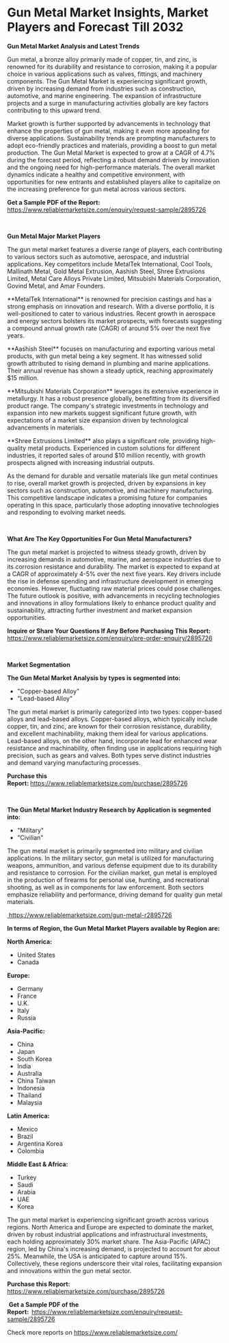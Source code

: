 <p><h1>Gun Metal Market Insights, Market Players and Forecast Till 2032</h1></p><p><strong>Gun Metal Market Analysis and Latest Trends</strong></p>
<p><p>Gun metal, a bronze alloy primarily made of copper, tin, and zinc, is renowned for its durability and resistance to corrosion, making it a popular choice in various applications such as valves, fittings, and machinery components. The Gun Metal Market is experiencing significant growth, driven by increasing demand from industries such as construction, automotive, and marine engineering. The expansion of infrastructure projects and a surge in manufacturing activities globally are key factors contributing to this upward trend.</p><p>Market growth is further supported by advancements in technology that enhance the properties of gun metal, making it even more appealing for diverse applications. Sustainability trends are prompting manufacturers to adopt eco-friendly practices and materials, providing a boost to gun metal production. The Gun Metal Market is expected to grow at a CAGR of 4.7% during the forecast period, reflecting a robust demand driven by innovation and the ongoing need for high-performance materials. The overall market dynamics indicate a healthy and competitive environment, with opportunities for new entrants and established players alike to capitalize on the increasing preference for gun metal across various sectors.</p></p>
<p><strong>Get a Sample PDF of the Report:&nbsp;</strong> <a href="https://www.reliablemarketsize.com/enquiry/request-sample/2895726?utm_campaign=3120&utm_medium=2&utm_source=Github&utm_content=ia&utm_term=15032025&utm_id=gun-metal">https://www.reliablemarketsize.com/enquiry/request-sample/2895726</a></p>
<p>&nbsp;</p>
<p><strong>Gun Metal Major Market Players</strong></p>
<p><p>The gun metal market features a diverse range of players, each contributing to various sectors such as automotive, aerospace, and industrial applications. Key competitors include MetalTek International, Cool Tools, Mallinath Metal, Gold Metal Extrusion, Aashish Steel, Shree Extrusions Limited, Metal Care Alloys Private Limited, Mitsubishi Materials Corporation, Govind Metal, and Amar Founders.</p><p>**MetalTek International** is renowned for precision castings and has a strong emphasis on innovation and research. With a diverse portfolio, it is well-positioned to cater to various industries. Recent growth in aerospace and energy sectors bolsters its market prospects, with forecasts suggesting a compound annual growth rate (CAGR) of around 5% over the next five years.</p><p>**Aashish Steel** focuses on manufacturing and exporting various metal products, with gun metal being a key segment. It has witnessed solid growth attributed to rising demand in plumbing and marine applications. Their annual revenue has shown a steady uptick, reaching approximately $15 million.</p><p>**Mitsubishi Materials Corporation** leverages its extensive experience in metallurgy. It has a robust presence globally, benefitting from its diversified product range. The company's strategic investments in technology and expansion into new markets suggest significant future growth, with expectations of a market size expansion driven by technological advancements in materials.</p><p>**Shree Extrusions Limited** also plays a significant role, providing high-quality metal products. Experienced in custom solutions for different industries, it reported sales of around $10 million recently, with growth prospects aligned with increasing industrial outputs.</p><p>As the demand for durable and versatile materials like gun metal continues to rise, overall market growth is projected, driven by expansions in key sectors such as construction, automotive, and machinery manufacturing. This competitive landscape indicates a promising future for companies operating in this space, particularly those adopting innovative technologies and responding to evolving market needs.</p></p>
<p>&nbsp;</p>
<p><strong>What Are The Key Opportunities For Gun Metal Manufacturers?</strong></p>
<p><p>The gun metal market is projected to witness steady growth, driven by increasing demands in automotive, marine, and aerospace industries due to its corrosion resistance and durability. The market is expected to expand at a CAGR of approximately 4-5% over the next five years. Key drivers include the rise in defense spending and infrastructure development in emerging economies. However, fluctuating raw material prices could pose challenges. The future outlook is positive, with advancements in recycling technologies and innovations in alloy formulations likely to enhance product quality and sustainability, attracting further investment and market expansion opportunities.</p></p>
<p><strong>Inquire or Share Your Questions If Any Before Purchasing This Report:</strong> <a href="https://www.reliablemarketsize.com/enquiry/pre-order-enquiry/2895726?utm_campaign=3120&utm_medium=2&utm_source=Github&utm_content=ia&utm_term=15032025&utm_id=gun-metal">https://www.reliablemarketsize.com/enquiry/pre-order-enquiry/2895726</a></p>
<p>&nbsp;</p>
<p><strong>Market Segmentation</strong></p>
<p><strong>The Gun Metal Market Analysis by types is segmented into:</strong></p>
<p><ul><li>"Copper-based Alloy"</li><li>"Lead-based Alloy"</li></ul></p>
<p><p>The gun metal market is primarily categorized into two types: copper-based alloys and lead-based alloys. Copper-based alloys, which typically include copper, tin, and zinc, are known for their corrosion resistance, durability, and excellent machinability, making them ideal for various applications. Lead-based alloys, on the other hand, incorporate lead for enhanced wear resistance and machinability, often finding use in applications requiring high precision, such as gears and valves. Both types serve distinct industries and demand varying manufacturing processes.</p></p>
<p><strong>Purchase this Report:&nbsp;</strong><a href="https://www.reliablemarketsize.com/purchase/2895726?utm_campaign=3120&utm_medium=2&utm_source=Github&utm_content=ia&utm_term=15032025&utm_id=gun-metal">https://www.reliablemarketsize.com/purchase/2895726</a></p>
<p>&nbsp;</p>
<p><strong>The Gun Metal Market Industry Research by Application is segmented into:</strong></p>
<p><ul><li>"Military"</li><li>"Civilian"</li></ul></p>
<p><p>The gun metal market is primarily segmented into military and civilian applications. In the military sector, gun metal is utilized for manufacturing weapons, ammunition, and various defense equipment due to its durability and resistance to corrosion. For the civilian market, gun metal is employed in the production of firearms for personal use, hunting, and recreational shooting, as well as in components for law enforcement. Both sectors emphasize reliability and performance, driving demand for quality gun metal materials.</p></p>
<p><a href="https://www.reliablemarketsize.com/gun-metal-r2895726?utm_campaign=3120&utm_medium=2&utm_source=Github&utm_content=ia&utm_term=15032025&utm_id=gun-metal">&nbsp;https://www.reliablemarketsize.com/gun-metal-r2895726</a></p>
<p><strong>In terms of Region, the Gun Metal Market Players available by Region are:</strong></p>
<p>
    <p> <strong> North America: </strong>
        <ul>
            <li>United States</li>
            <li>Canada</li>
        </ul>
        </p> 
    <p> <strong> Europe: </strong>
        <ul>
            <li>Germany</li>
            <li>France</li>
            <li>U.K.</li>
            <li>Italy</li>
            <li>Russia</li>
        </ul>
        </p> 
    <p> <strong> Asia-Pacific: </strong>
        <ul>
            <li>China</li>
            <li>Japan</li>
            <li>South Korea</li>
            <li>India</li>
            <li>Australia</li>
            <li>China Taiwan</li>
            <li>Indonesia</li>
            <li>Thailand</li>
            <li>Malaysia</li>
        </ul>
        </p> 
    <p> <strong> Latin America: </strong>
        <ul>
            <li>Mexico</li>
            <li>Brazil</li>
            <li>Argentina Korea</li>
            <li>Colombia</li>
        </ul>
        </p> 
    <p> <strong> Middle East & Africa: </strong>
        <ul>
            <li>Turkey</li>
            <li>Saudi</li>
            <li>Arabia</li>
            <li>UAE</li>
            <li>Korea</li>
        </ul>
    </p>
    </p>
<p><p>The gun metal market is experiencing significant growth across various regions. North America and Europe are expected to dominate the market, driven by robust industrial applications and infrastructural investments, each holding approximately 30% market share. The Asia-Pacific (APAC) region, led by China's increasing demand, is projected to account for about 25%. Meanwhile, the USA is anticipated to capture around 15%. Collectively, these regions underscore their vital roles, facilitating expansion and innovations within the gun metal sector.</p></p>
<p><strong>Purchase this Report: </strong><a href="https://www.reliablemarketsize.com/purchase/2895726?utm_campaign=3120&utm_medium=2&utm_source=Github&utm_content=ia&utm_term=15032025&utm_id=gun-metal">https://www.reliablemarketsize.com/purchase/2895726</a></p>
<p>&nbsp;<strong>Get a Sample PDF of the Report:&nbsp;&nbsp;</strong><a href="https://www.reliablemarketsize.com/enquiry/request-sample/2895726?utm_campaign=3120&utm_medium=2&utm_source=Github&utm_content=ia&utm_term=15032025&utm_id=gun-metal">https://www.reliablemarketsize.com/enquiry/request-sample/2895726</a></p>
<p><strong></strong></p>
<p>Check more reports on <a href="https://www.reliablemarketsize.com/?utm_campaign=3120&utm_medium=2&utm_source=Github&utm_content=ia&utm_term=15032025&utm_id=gun-metal">https://www.reliablemarketsize.com/</a></p>